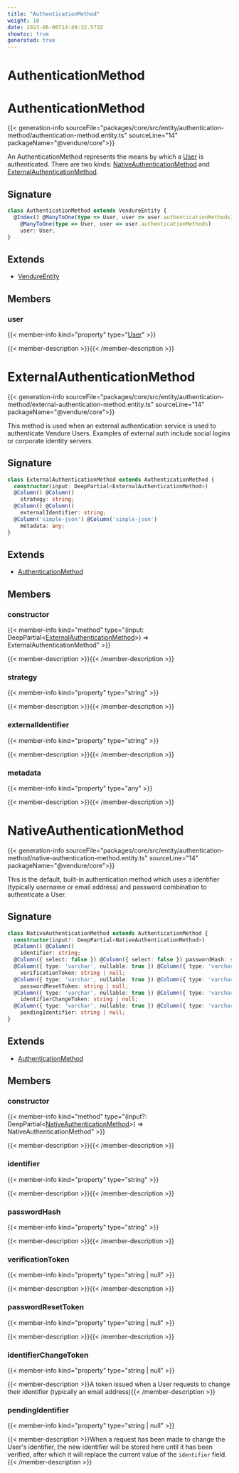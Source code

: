 ```yaml
---
title: "AuthenticationMethod"
weight: 10
date: 2023-06-06T14:49:32.573Z
showtoc: true
generated: true
---
```

<!-- This file was generated from the Vendure source. Do not modify. Instead, re-run the "docs:build" script -->

# AuthenticationMethod
<div class="symbol">


# AuthenticationMethod

{{< generation-info sourceFile="packages/core/src/entity/authentication-method/authentication-method.entity.ts" sourceLine="14" packageName="@vendure/core">}}

An AuthenticationMethod represents the means by which a <a href='/typescript-api/entities/user#user'>User</a> is authenticated. There are two kinds:
<a href='/typescript-api/entities/authentication-method#nativeauthenticationmethod'>NativeAuthenticationMethod</a> and <a href='/typescript-api/entities/authentication-method#externalauthenticationmethod'>ExternalAuthenticationMethod</a>.

## Signature

```TypeScript
class AuthenticationMethod extends VendureEntity {
  @Index() @ManyToOne(type => User, user => user.authenticationMethods) @Index()
    @ManyToOne(type => User, user => user.authenticationMethods)
    user: User;
}
```
## Extends

 * <a href='/typescript-api/entities/vendure-entity#vendureentity'>VendureEntity</a>


## Members

### user

{{< member-info kind="property" type="<a href='/typescript-api/entities/user#user'>User</a>"  >}}

{{< member-description >}}{{< /member-description >}}


</div>
<div class="symbol">


# ExternalAuthenticationMethod

{{< generation-info sourceFile="packages/core/src/entity/authentication-method/external-authentication-method.entity.ts" sourceLine="14" packageName="@vendure/core">}}

This method is used when an external authentication service is used to authenticate Vendure Users.
Examples of external auth include social logins or corporate identity servers.

## Signature

```TypeScript
class ExternalAuthenticationMethod extends AuthenticationMethod {
  constructor(input: DeepPartial<ExternalAuthenticationMethod>)
  @Column() @Column()
    strategy: string;
  @Column() @Column()
    externalIdentifier: string;
  @Column('simple-json') @Column('simple-json')
    metadata: any;
}
```
## Extends

 * <a href='/typescript-api/entities/authentication-method#authenticationmethod'>AuthenticationMethod</a>


## Members

### constructor

{{< member-info kind="method" type="(input: DeepPartial&#60;<a href='/typescript-api/entities/authentication-method#externalauthenticationmethod'>ExternalAuthenticationMethod</a>&#62;) => ExternalAuthenticationMethod"  >}}

{{< member-description >}}{{< /member-description >}}

### strategy

{{< member-info kind="property" type="string"  >}}

{{< member-description >}}{{< /member-description >}}

### externalIdentifier

{{< member-info kind="property" type="string"  >}}

{{< member-description >}}{{< /member-description >}}

### metadata

{{< member-info kind="property" type="any"  >}}

{{< member-description >}}{{< /member-description >}}


</div>
<div class="symbol">


# NativeAuthenticationMethod

{{< generation-info sourceFile="packages/core/src/entity/authentication-method/native-authentication-method.entity.ts" sourceLine="14" packageName="@vendure/core">}}

This is the default, built-in authentication method which uses a identifier (typically username or email address)
and password combination to authenticate a User.

## Signature

```TypeScript
class NativeAuthenticationMethod extends AuthenticationMethod {
  constructor(input?: DeepPartial<NativeAuthenticationMethod>)
  @Column() @Column()
    identifier: string;
  @Column({ select: false }) @Column({ select: false }) passwordHash: string;
  @Column({ type: 'varchar', nullable: true }) @Column({ type: 'varchar', nullable: true })
    verificationToken: string | null;
  @Column({ type: 'varchar', nullable: true }) @Column({ type: 'varchar', nullable: true })
    passwordResetToken: string | null;
  @Column({ type: 'varchar', nullable: true }) @Column({ type: 'varchar', nullable: true })
    identifierChangeToken: string | null;
  @Column({ type: 'varchar', nullable: true }) @Column({ type: 'varchar', nullable: true })
    pendingIdentifier: string | null;
}
```
## Extends

 * <a href='/typescript-api/entities/authentication-method#authenticationmethod'>AuthenticationMethod</a>


## Members

### constructor

{{< member-info kind="method" type="(input?: DeepPartial&#60;<a href='/typescript-api/entities/authentication-method#nativeauthenticationmethod'>NativeAuthenticationMethod</a>&#62;) => NativeAuthenticationMethod"  >}}

{{< member-description >}}{{< /member-description >}}

### identifier

{{< member-info kind="property" type="string"  >}}

{{< member-description >}}{{< /member-description >}}

### passwordHash

{{< member-info kind="property" type="string"  >}}

{{< member-description >}}{{< /member-description >}}

### verificationToken

{{< member-info kind="property" type="string | null"  >}}

{{< member-description >}}{{< /member-description >}}

### passwordResetToken

{{< member-info kind="property" type="string | null"  >}}

{{< member-description >}}{{< /member-description >}}

### identifierChangeToken

{{< member-info kind="property" type="string | null"  >}}

{{< member-description >}}A token issued when a User requests to change their identifier (typically
an email address){{< /member-description >}}

### pendingIdentifier

{{< member-info kind="property" type="string | null"  >}}

{{< member-description >}}When a request has been made to change the User's identifier, the new identifier
will be stored here until it has been verified, after which it will
replace the current value of the `identifier` field.{{< /member-description >}}


</div>
